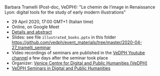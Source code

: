 Barbara Tramelli (Post-doc, VeDPH): "Le chemin de l’image in Renaissance Lyon: digital tools for the study of early modern illustrations"

- 29 April 2020, 17:00 GMT+1 (Italian time)
- Online, on Google Meet
- [Details and abstract](https://www.unive.it/data/33113/2/38665)
- Slides: see file `illustrated_books.pptx` in this folder <https://github.com/vedph/event_materials/tree/master/2020-04-27_tramelli_seminar>
- Video recordings of seminars are published in the [VeDPH Youtube channel](https://www.youtube.com/channel/UCpVTd9npww6UwFQti5yu4NQ) a few days after the seminar took place
- Organizer: [Venice Centre for Digital and Public Humanities (VeDPH)](https://www.unive.it/vedph)
- [VeDPH Seminars in Digital and Public Humanities](https://www.unive.it/data/agenda/2/39042)
